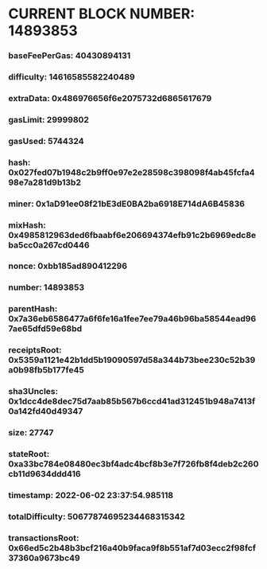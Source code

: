 # CURRENT BLOCK NUMBER: 14893853

### baseFeePerGas: 40430894131
### difficulty: 14616585582240489
### extraData: 0x486976656f6e2075732d6865617679
### gasLimit: 29999802
### gasUsed: 5744324
### hash: 0x027fed07b1948c2b9ff0e97e2e28598c398098f4ab45fcfa498e7a281d9b13b2
### miner: 0x1aD91ee08f21bE3dE0BA2ba6918E714dA6B45836
### mixHash: 0x4985812963ded6fbaabf6e206694374efb91c2b6969edc8eba5cc0a267cd0446
### nonce: 0xbb185ad890412296
### number: 14893853
### parentHash: 0x7a36eb6586477a6f6fe16a1fee7ee79a46b96ba58544ead967ae65dfd59e68bd
### receiptsRoot: 0x5359a1121e42b1dd5b19090597d58a344b73bee230c52b39a0b98fb5b177fe45
### sha3Uncles: 0x1dcc4de8dec75d7aab85b567b6ccd41ad312451b948a7413f0a142fd40d49347
### size: 27747
### stateRoot: 0xa33bc784e08480ec3bf4adc4bcf8b3e7f726fb8f4deb2c260cb11d9634ddd416
### timestamp: 2022-06-02 23:37:54.985118
### totalDifficulty: 50677874695234468315342
### transactionsRoot: 0x66ed5c2b48b3bcf216a40b9faca9f8b551af7d03ecc2f98fcf37360a9673bc49
